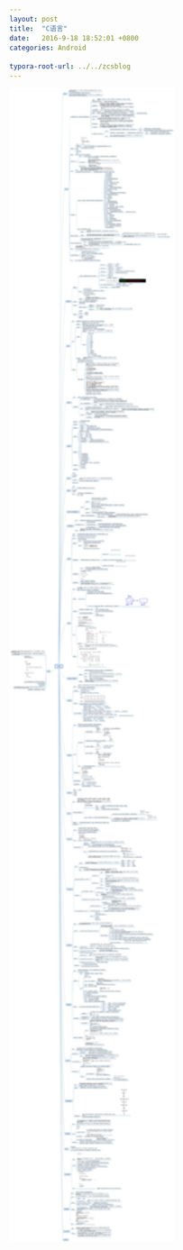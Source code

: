 ```yaml
---
layout: post
title:  "C语言"
date:   2016-9-18 18:52:01 +0800
categories: Android

typora-root-url: ../../zcsblog
---
```


<img src="/assets/C语言.jpg" alt="img" style="zoom:200%;" />